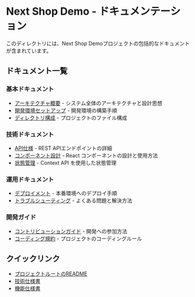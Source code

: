 # Next Shop Demo - ドキュメンテーション

このディレクトリには、Next Shop Demoプロジェクトの包括的なドキュメントが含まれています。

## ドキュメント一覧

### 基本ドキュメント
- [アーキテクチャ概要](./architecture.md) - システム全体のアーキテクチャと設計思想
- [開発環境セットアップ](./development-setup.md) - 開発環境の構築手順
- [ディレクトリ構成](./directory-structure.md) - プロジェクトのファイル構成

### 技術ドキュメント
- [API仕様](./api-documentation.md) - REST APIエンドポイントの詳細
- [コンポーネント設計](./components.md) - React コンポーネントの設計と使用方法
- [状態管理](./state-management.md) - Context API を使用した状態管理

### 運用ドキュメント
- [デプロイメント](./deployment.md) - 本番環境へのデプロイ手順
- [トラブルシューティング](./troubleshooting.md) - よくある問題と解決方法

### 開発ガイド
- [コントリビューションガイド](./contributing.md) - 開発への参加方法
- [コーディング規約](./coding-standards.md) - プロジェクトのコーディングルール

## クイックリンク

- [プロジェクトルートのREADME](../README.md)
- [技術仕様書](../specs/technical-specifications.md)
- [機能仕様書](../specs/functional-requirements.md)